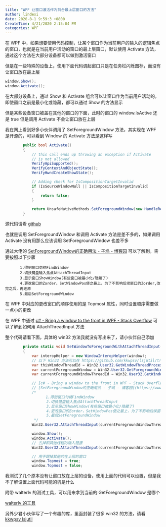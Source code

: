 ```yaml
---
title: "WPF 让窗口激活作为前台最上层窗口的方法"
author: lindexi
date: 2020-8-1 9:59:3 +0800
CreateTime: 4/21/2020 2:15:04 PM
categories: WPF
---
```


在 WPF 中，如果想要使用代码控制，让某个窗口作为当前用户的输入的逻辑焦点的窗口，也就是在当前用户活动的窗口的最上层窗口，默认使用 Activate 方法，通过这个方法在大部分设备都可以做到激活窗口

<!--more-->


<!-- CreateTime:4/21/2020 2:15:04 PM -->

<!-- 发布 -->

但是在一些特殊的设备上，使用下面代码调起窗口只是在任务栏闪烁图标，而没有让窗口放在最上层

```csharp
window.Show();
window.Activate();
```

在大部分设备上，通过 Show 和 Activate 组合可以让窗口作为当前用户活动的，即使窗口之前是最小化或隐藏，都可以通过 Show 的方法显示

但是某些设备窗口被盖在其他的窗口的下面，此时的窗口的 window.IsActive 还是 true 但是调用 Activate 不会让窗口放在上层

我在网上看到好多小伙伴调用了 SetForegroundWindow 方法，其实现在 WPF 是开源的，可以看到 Window 的 Activate 方法是这样写

```csharp
        public bool Activate()
        {
            // this call ends up throwing an exception if Activate
            // is not allowed
            VerifyApiSupported();
            VerifyContextAndObjectState();
            VerifyHwndCreateShowState();

            // Adding check for IsCompositionTargetInvalid
            if (IsSourceWindowNull || IsCompositionTargetInvalid)
            {
                return false;
            }

            return UnsafeNativeMethods.SetForegroundWindow(new HandleRef(null, CriticalHandle));
        }
```

源代码请看 [github](https://github.com/dotnet/wpf/blob/d3b4fa3b42e245701bf215794ebf763281cd81a5/src/Microsoft.DotNet.Wpf/src/PresentationFramework/System/Windows/Window.cs#L501-L516)

也就是调用 SetForegroundWindow 和调用 Activate 方法是差不多的，如果调用 Activate 没有用那么应该调用 SetForegroundWindow 也差不多

通过大佬的 [SetForegroundWindow的正确用法 - 子坞 - 博客园](https://www.cnblogs.com/ziwuge/archive/2012/01/06/2315342.html ) 可以了解到，需要按照以下步骤

```
　　　　1.得到窗口句柄FindWindow 
　　　　2.切换键盘输入焦点AttachThreadInput 
　　　　3.显示窗口ShowWindow(有些窗口被最小化/隐藏了) 
　　　　4.更改窗口的Zorder，SetWindowPos使之最上，为了不影响后续窗口的Zorder,改完之后，再还原 
　　　　5.最后SetForegroundWindow 
```

在 WPF 中对应的更改窗口的顺序使用的是 Topmost 属性，同时设置顺序需要做一点小的更改

在 WPF 中通过 [c# - Bring a window to the front in WPF - Stack Overflow](https://stackoverflow.com/questions/257587/bring-a-window-to-the-front-in-wpf ) 可以了解到如何用 AttachThreadInput 方法

整个代码请看下面，具体的 win32 方法我就没有写出来了，请小伙伴自己添加

```csharp
        private static void SetWindowToForegroundWithAttachThreadInput(Window window)
        {
            var interopHelper = new WindowInteropHelper(window);
            // 以下 Win32 方法可以在 https://github.com/kkwpsv/lsjutil/tree/master/Src/Lsj.Util.Win32 找到
            var thisWindowThreadId = Win32.User32.GetWindowThreadProcessId(interopHelper.Handle, IntPtr.Zero);
            var currentForegroundWindow = Win32.User32.GetForegroundWindow();
            var currentForegroundWindowThreadId = Win32.User32.GetWindowThreadProcessId(currentForegroundWindow, IntPtr.Zero);

            // [c# - Bring a window to the front in WPF - Stack Overflow](https://stackoverflow.com/questions/257587/bring-a-window-to-the-front-in-wpf )
            // [SetForegroundWindow的正确用法 - 子坞 - 博客园](https://www.cnblogs.com/ziwuge/archive/2012/01/06/2315342.html )
            /*
               　　1.得到窗口句柄FindWindow 
            　　　　2.切换键盘输入焦点AttachThreadInput 
            　　　　3.显示窗口ShowWindow(有些窗口被最小化/隐藏了) 
            　　　　4.更改窗口的Zorder，SetWindowPos使之最上，为了不影响后续窗口的Zorder,改完之后，再还原 
            　　　　5.最后SetForegroundWindow 
             */
            Win32.User32.AttachThreadInput(currentForegroundWindowThreadId, thisWindowThreadId, true);

            window.Show();
            window.Activate();
            // 去掉和其他线程的输入链接
            Win32.User32.AttachThreadInput(currentForegroundWindowThreadId, thisWindowThreadId, false);

            // 用于踢掉其他的在上层的窗口
            window.Topmost = true;
            window.Topmost = false;

```

我测试了几个原本没有让窗口放在上层的设备，使用上面的代码可以设置，但是我不了解设置上面代码可能的坑是什么

附带 walterlv 的测试工具，可以用来拿到当前的 GetForegroundWindow 是哪个

[walterlv 的工具](https://github.com/walterlv/walterlv.demo/blob/master/Walterlv.Demo.WindowX/Walterlv.Demo.WindowX/Program.cs)

另外少君小伙伴写了一个有趣的库，里面封装了很多 win32 的方法，请看 [kkwpsv lsjutil](https://github.com/kkwpsv/lsjutil/tree/master/Src/Lsj.Util.Win32 )

